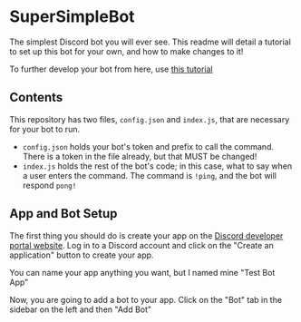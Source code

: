 # SuperSimpleBot
The simplest Discord bot you will ever see.
This readme will detail a tutorial to set up this bot for your own, and how to make changes to it!

To further develop your bot from here, use [this tutorial](https://anidiots.guide/)

## Contents
This repository has two files, `config.json` and `index.js`, that are necessary for your bot to run.
* `config.json` holds your bot's token and prefix to call the command. There is a token in the file already, but that MUST be changed!
* `index.js` holds the rest of the bot's code; in this case, what to say when a user enters the command. The command is `!ping`, and the bot will respond `pong!`

## App and Bot Setup
The first thing you should do is create your app on the [Discord developer portal website](https://discordapp.com/developers/applications/).
Log in to a Discord account and click on the "Create an application" button to create your app.

You can name your app anything you want, but I named mine "Test Bot App"

Now, you are going to add a bot to your app. Click on the "Bot" tab in the sidebar on the left and then "Add Bot"

